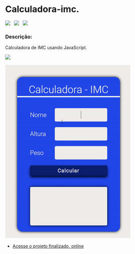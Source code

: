 <h1> Calculadora-imc.</h1>

<p>
<img src="https://img.shields.io/github/license/lucasbizachi/calculadora-imc"/>&#160;&#160;
<img src="https://img.shields.io/github/languages/count/lucasbizachi/calculadora-imc"/>&#160;&#160;
<img src="https://img.shields.io/github/languages/top/lucasbizachi/calculadora-imc"/>&#160;&#160;
</p>

<h3>Descrição:</h3>
<p>Calculadora de IMC usando JavaScript.</p>

<p>
   <img src="http://img.shields.io/static/v1?label=STATUS&message=%20Finalizado&color=GREEN&style=for-the-badge"/>
<p/>

<img src="assets/calculadora (2).gif"/>
 
- [Acesse o projeto finalizado, online](https://lucasbizachi.github.io/calculadora-imc/)
